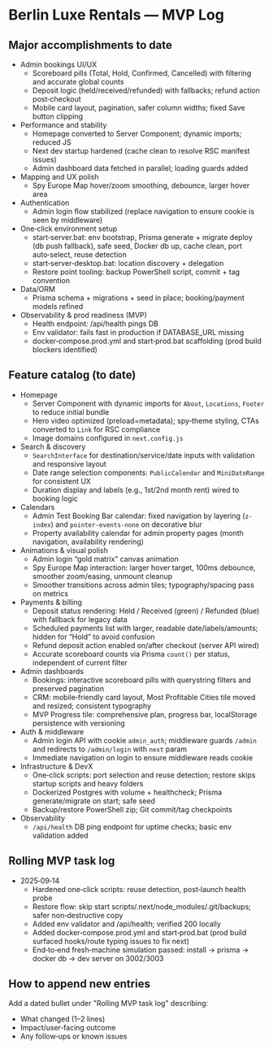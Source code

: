 # Berlin Luxe Rentals — MVP Log

## Major accomplishments to date

- Admin bookings UI/UX
  - Scoreboard pills (Total, Hold, Confirmed, Cancelled) with filtering and accurate global counts
  - Deposit logic (held/received/refunded) with fallbacks; refund action post‑checkout
  - Mobile card layout, pagination, safer column widths; fixed Save button clipping
- Performance and stability
  - Homepage converted to Server Component; dynamic imports; reduced JS
  - Next dev startup hardened (cache clean to resolve RSC manifest issues)
  - Admin dashboard data fetched in parallel; loading guards added
- Mapping and UX polish
  - Spy Europe Map hover/zoom smoothing, debounce, larger hover area
- Authentication
  - Admin login flow stabilized (replace navigation to ensure cookie is seen by middleware)
- One‑click environment setup
  - start‑server.bat: env bootstrap, Prisma generate + migrate deploy (db push fallback), safe seed, Docker db up, cache clean, port auto‑select, reuse detection
  - start‑server‑desktop.bat: location discovery + delegation
  - Restore point tooling: backup PowerShell script, commit + tag convention
- Data/ORM
  - Prisma schema + migrations + seed in place; booking/payment models refined
- Observability & prod readiness (MVP)
  - Health endpoint: /api/health pings DB
  - Env validator: fails fast in production if DATABASE_URL missing
  - docker‑compose.prod.yml and start‑prod.bat scaffolding (prod build blockers identified)

## Feature catalog (to date)

- Homepage
  - Server Component with dynamic imports for `About`, `Locations`, `Footer` to reduce initial bundle
  - Hero video optimized (preload=metadata); spy‑theme styling, CTAs converted to `Link` for RSC compliance
  - Image domains configured in `next.config.js`
- Search & discovery
  - `SearchInterface` for destination/service/date inputs with validation and responsive layout
  - Date range selection components: `PublicCalendar` and `MiniDateRange` for consistent UX
  - Duration display and labels (e.g., 1st/2nd month rent) wired to booking logic
- Calendars
  - Admin Test Booking Bar calendar: fixed navigation by layering (`z-index`) and `pointer-events-none` on decorative blur
  - Property availability calendar for admin property pages (month navigation, availability rendering)
- Animations & visual polish
  - Admin login “gold matrix” canvas animation
  - Spy Europe Map interaction: larger hover target, 100ms debounce, smoother zoom/easing, unmount cleanup
  - Smoother transitions across admin tiles; typography/spacing pass on metrics
- Payments & billing
  - Deposit status rendering: Held / Received (green) / Refunded (blue) with fallback for legacy data
  - Scheduled payments list with larger, readable date/labels/amounts; hidden for “Hold” to avoid confusion
  - Refund deposit action enabled on/after checkout (server API wired)
  - Accurate scoreboard counts via Prisma `count()` per status, independent of current filter
- Admin dashboards
  - Bookings: interactive scoreboard pills with querystring filters and preserved pagination
  - CRM: mobile‑friendly card layout, Most Profitable Cities tile moved and resized; consistent typography
  - MVP Progress tile: comprehensive plan, progress bar, localStorage persistence with versioning
- Auth & middleware
  - Admin login API with cookie `admin_auth`; middleware guards `/admin` and redirects to `/admin/login` with `next` param
  - Immediate navigation on login to ensure middleware reads cookie
- Infrastructure & DevX
  - One‑click scripts: port selection and reuse detection; restore skips startup scripts and heavy folders
  - Dockerized Postgres with volume + healthcheck; Prisma generate/migrate on start; safe seed
  - Backup/restore PowerShell zip; Git commit/tag checkpoints
- Observability
  - `/api/health` DB ping endpoint for uptime checks; basic env validation added

## Rolling MVP task log

- 2025‑09‑14
  - Hardened one‑click scripts: reuse detection, post‑launch health probe
  - Restore flow: skip start scripts/.next/node_modules/.git/backups; safer non‑destructive copy
  - Added env validator and /api/health; verified 200 locally
  - Added docker‑compose.prod.yml and start‑prod.bat (prod build surfaced hooks/route typing issues to fix next)
  - End‑to‑end fresh‑machine simulation passed: install → prisma → docker db → dev server on 3002/3003

## How to append new entries

Add a dated bullet under "Rolling MVP task log" describing:
- What changed (1–2 lines)
- Impact/user‑facing outcome
- Any follow‑ups or known issues
